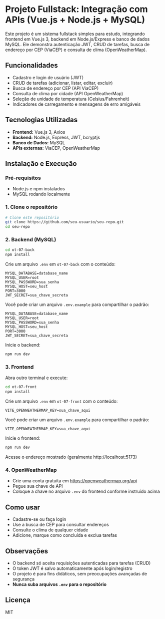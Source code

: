 # Projeto Fullstack: Integração com APIs (Vue.js + Node.js + MySQL)

Este projeto é um sistema fullstack simples para estudo, integrando frontend em Vue.js 3, backend em Node.js/Express e banco de dados MySQL. Ele demonstra autenticação JWT, CRUD de tarefas, busca de endereço por CEP (ViaCEP) e consulta de clima (OpenWeatherMap).

## Funcionalidades

- Cadastro e login de usuário (JWT)
- CRUD de tarefas (adicionar, listar, editar, excluir)
- Busca de endereço por CEP (API ViaCEP)
- Consulta de clima por cidade (API OpenWeatherMap)
- Seleção de unidade de temperatura (Celsius/Fahrenheit)
- Indicadores de carregamento e mensagens de erro amigáveis

## Tecnologias Utilizadas

- **Frontend:** Vue.js 3, Axios
- **Backend:** Node.js, Express, JWT, bcryptjs
- **Banco de Dados:** MySQL
- **APIs externas:** ViaCEP, OpenWeatherMap

## Instalação e Execução

### Pré-requisitos
- Node.js e npm instalados
- MySQL rodando localmente

### 1. Clone o repositório
```bash
# Clone este repositório
git clone https://github.com/seu-usuario/seu-repo.git
cd seu-repo
```

### 2. Backend (MySQL)
```bash
cd ot-07-back
npm install
```
Crie um arquivo `.env` em `ot-07-back` com o conteúdo:
```
MYSQL_DATABASE=database_name
MYSQL_USER=root
MYSQL_PASSWORD=sua_senha
MYSQL_HOST=seu_host
PORT=3000
JWT_SECRET=sua_chave_secreta
```
Você pode criar um arquivo `.env.example` para compartilhar o padrão:
```
MYSQL_DATABASE=database_name
MYSQL_USER=root
MYSQL_PASSWORD=sua_senha
MYSQL_HOST=seu_host
PORT=3000
JWT_SECRET=sua_chave_secreta
```
Inicie o backend:
```bash
npm run dev
```

### 3. Frontend
Abra outro terminal e execute:
```bash
cd ot-07-front
npm install
```
Crie um arquivo `.env` em `ot-07-front` com o conteúdo:
```
VITE_OPENWEATHERMAP_KEY=sua_chave_aqui
```
Você pode criar um arquivo `.env.example` para compartilhar o padrão:
```
VITE_OPENWEATHERMAP_KEY=sua_chave_aqui
```
Inicie o frontend:
```bash
npm run dev
```
Acesse o endereço mostrado (geralmente http://localhost:5173)

### 4. OpenWeatherMap
- Crie uma conta gratuita em https://openweathermap.org/api
- Pegue sua chave de API
- Coloque a chave no arquivo `.env` do frontend conforme instruído acima

## Como usar
- Cadastre-se ou faça login
- Use a busca de CEP para consultar endereços
- Consulte o clima de qualquer cidade
- Adicione, marque como concluída e exclua tarefas

## Observações
- O backend só aceita requisições autenticadas para tarefas (CRUD)
- O token JWT é salvo automaticamente após login/registro
- O projeto é para fins didáticos, sem preocupações avançadas de segurança
- **Nunca suba arquivos `.env` para o repositório**

## Licença
MIT 